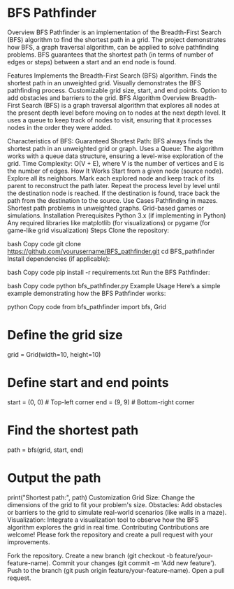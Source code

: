 # BFS Pathfinder

Overview
BFS Pathfinder is an implementation of the Breadth-First Search (BFS) algorithm to find the shortest path in a grid. The project demonstrates how BFS, a graph traversal algorithm, can be applied to solve pathfinding problems. BFS guarantees that the shortest path (in terms of number of edges or steps) between a start and an end node is found.

Features
Implements the Breadth-First Search (BFS) algorithm.
Finds the shortest path in an unweighted grid.
Visually demonstrates the BFS pathfinding process.
Customizable grid size, start, and end points.
Option to add obstacles and barriers to the grid.
BFS Algorithm Overview
Breadth-First Search (BFS) is a graph traversal algorithm that explores all nodes at the present depth level before moving on to nodes at the next depth level. It uses a queue to keep track of nodes to visit, ensuring that it processes nodes in the order they were added.

Characteristics of BFS:
Guaranteed Shortest Path: BFS always finds the shortest path in an unweighted grid or graph.
Uses a Queue: The algorithm works with a queue data structure, ensuring a level-wise exploration of the grid.
Time Complexity: O(V + E), where V is the number of vertices and E is the number of edges.
How It Works
Start from a given node (source node).
Explore all its neighbors.
Mark each explored node and keep track of its parent to reconstruct the path later.
Repeat the process level by level until the destination node is reached.
If the destination is found, trace back the path from the destination to the source.
Use Cases
Pathfinding in mazes.
Shortest path problems in unweighted graphs.
Grid-based games or simulations.
Installation
Prerequisites
Python 3.x (if implementing in Python)
Any required libraries like matplotlib (for visualizations) or pygame (for game-like grid visualization)
Steps
Clone the repository:

bash
Copy code
git clone https://github.com/yourusername/BFS_pathfinder.git
cd BFS_pathfinder
Install dependencies (if applicable):

bash
Copy code
pip install -r requirements.txt
Run the BFS Pathfinder:

bash
Copy code
python bfs_pathfinder.py
Example Usage
Here’s a simple example demonstrating how the BFS Pathfinder works:

python
Copy code
from bfs_pathfinder import bfs, Grid

# Define the grid size
grid = Grid(width=10, height=10)

# Define start and end points
start = (0, 0)    # Top-left corner
end = (9, 9)      # Bottom-right corner

# Find the shortest path
path = bfs(grid, start, end)

# Output the path
print("Shortest path:", path)
Customization
Grid Size: Change the dimensions of the grid to fit your problem's size.
Obstacles: Add obstacles or barriers to the grid to simulate real-world scenarios (like walls in a maze).
Visualization: Integrate a visualization tool to observe how the BFS algorithm explores the grid in real time.
Contributing
Contributions are welcome! Please fork the repository and create a pull request with your improvements.

Fork the repository.
Create a new branch (git checkout -b feature/your-feature-name).
Commit your changes (git commit -m 'Add new feature').
Push to the branch (git push origin feature/your-feature-name).
Open a pull request.
